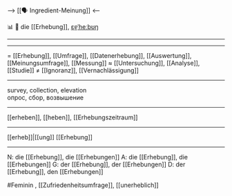 --> [[🗣️ Ingredient-Meinung]] <--

📊 🔴 die [[Erhebung]], [ɛɐ̯ˈheːbʊŋ](https://youglish.com/pronounce/Erhebung/german)

---

---

= [[Erhebung]], [[Umfrage]], [[Datenerhebung]], [[Auswertung]], [[Meinungsumfrage]], [[Messung]]
≈ [[Untersuchung]], [[Analyse]], [[Studie]]
≠ [[Ignoranz]], [[Vernachlässigung]]

---

survey, collection, elevation  
опрос, сбор, возвышение

---

[[erheben]], [[heben]], [[Erhebungszeitraum]]

---

[[erheb]]|[[ung]]
[[Erhebung]]

---

N: die [[Erhebung]], die [[Erhebungen]]
A: die [[Erhebung]], die [[Erhebungen]]
G: der [[Erhebung]], der [[Erhebungen]]
D: der [[Erhebung]], den [[Erhebungen]]

#Feminin , [[Zufriedenheitsumfrage]], [[unerheblich]]
